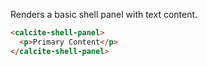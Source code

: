 Renders a basic shell panel with text content.

```html
<calcite-shell-panel>
  <p>Primary Content</p>
</calcite-shell-panel>
```
